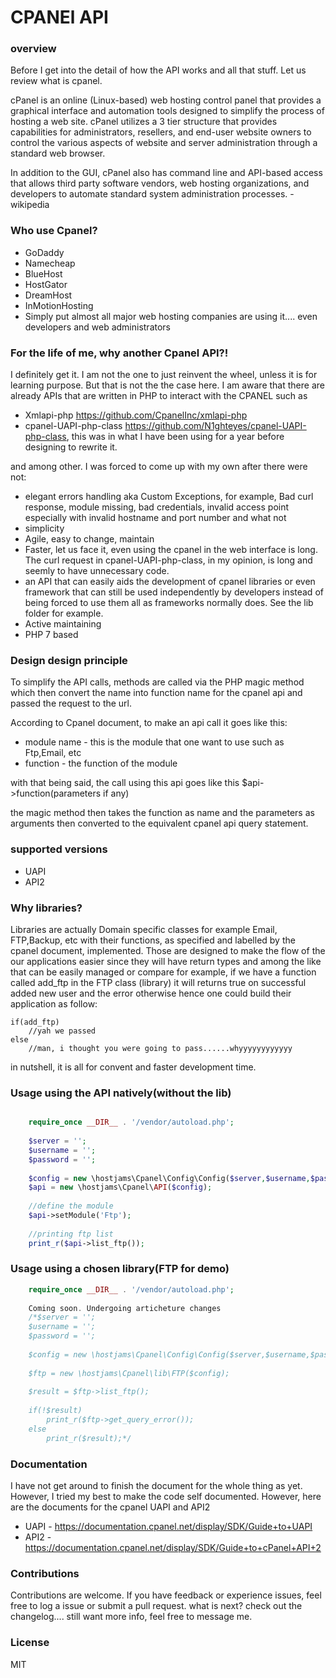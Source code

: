 # CPANEl API

### overview

Before I get into the detail of how the API works and all that stuff. Let us review what is cpanel. 

cPanel is an online (Linux-based) web hosting control panel that provides a graphical interface and automation tools designed to simplify the process of hosting a web site. cPanel utilizes a 3 tier structure that provides capabilities for administrators, resellers, and end-user website owners to control the various aspects of website and server administration through a standard web browser.

In addition to the GUI, cPanel also has command line and API-based access that allows third party software vendors, web hosting organizations, and developers to automate standard system administration processes. - wikipedia 

### Who use Cpanel? 
- GoDaddy
- Namecheap
- BlueHost
- HostGator
- DreamHost
- InMotionHosting
- Simply put almost all major web hosting companies are using it.... even developers and web administrators

### For the life of me, why another Cpanel API?!

I definitely get it. I am not the one to just reinvent the wheel, unless it is for learning purpose. But that is not the
the case here. I am aware that there are already APIs that are written in PHP to interact with the CPANEL such as

- Xmlapi-php https://github.com/CpanelInc/xmlapi-php
- cpanel-UAPI-php-class https://github.com/N1ghteyes/cpanel-UAPI-php-class, this was in what I have been using for a year before
designing to rewrite it.

and among other. I was forced to come up with my own after there were not:

- elegant errors handling aka Custom Exceptions, for example, Bad curl response, module missing, bad credentials, invalid access point especially with invalid hostname and port number and what not
- simplicity 
- Agile, easy to change, maintain
- Faster, let us face it, even using the cpanel in the web interface is long. The curl request in cpanel-UAPI-php-class, in my opinion, is long and seemly to have unnecessary code.
- an API that can easily aids the development of cpanel libraries or even framework that can still be used independently by developers instead of being forced to use them all as frameworks normally does. See the lib folder for example.
- Active maintaining 
- PHP 7 based

### Design design principle
To simplify the API calls, methods are called via the PHP magic method which then convert
the name into function name for the cpanel api and passed the request to the url.

According to Cpanel document, to make an api call it goes like this:

- module name - this is the module that one want to use such as Ftp,Email, etc
- function - the function of the module

with that being said, the call using this api goes like this $api->function(parameters if any)

the magic method then takes the function as name and the parameters as arguments then
converted to the equivalent cpanel api query statement.

### supported versions
 - UAPI
 - API2
 
 ### Why libraries?
 Libraries are actually Domain specific classes for example Email, FTP,Backup, etc
 with their functions, as specified and labelled by the cpanel document, implemented.
 Those are designed to make the flow of the our applications easier since
 they will have return types and among the like that can be easily managed or compare
 for example, if we have a function called add_ftp in the FTP class (library) it will returns
 true on successful added new user and the error otherwise hence one could build their application as follow:
 
    if(add_ftp)
        //yah we passed
    else
        //man, i thought you were going to pass......whyyyyyyyyyyyy

in nutshell, it is all for convent and faster development time.
### Usage using the API natively(without the lib)
```php

    require_once __DIR__ . '/vendor/autoload.php';
    
    $server = '';
    $username = '';
    $password = '';
    
    $config = new \hostjams\Cpanel\Config\Config($server,$username,$password);
    $api = new \hostjams\Cpanel\API($config);
    
    //define the module
    $api->setModule('Ftp');
    
    //printing ftp list
    print_r($api->list_ftp());
```

### Usage using a chosen library(FTP for demo)
```php
    require_once __DIR__ . '/vendor/autoload.php';
    
    Coming soon. Undergoing articheture changes
    /*$server = '';
    $username = '';
    $password = '';
    
    $config = new \hostjams\Cpanel\Config\Config($server,$username,$password);
   
    $ftp = new \hostjams\Cpanel\lib\FTP($config);
    
    $result = $ftp->list_ftp();
    
    if(!$result)
        print_r($ftp->get_query_error());
    else
        print_r($result);*/
```

### Documentation
I have not get around to finish the document for the whole thing as yet. However,
I tried my best to make the code self documented. However, here are the documents for the cpanel UAPI and API2

- UAPI - https://documentation.cpanel.net/display/SDK/Guide+to+UAPI
- API2 - https://documentation.cpanel.net/display/SDK/Guide+to+cPanel+API+2
### Contributions
Contributions are welcome. If you have feedback or experience issues, feel free to log a issue or submit a pull request.
what is next? check out the changelog.... still want more info, feel free to message me.

### License
MIT




